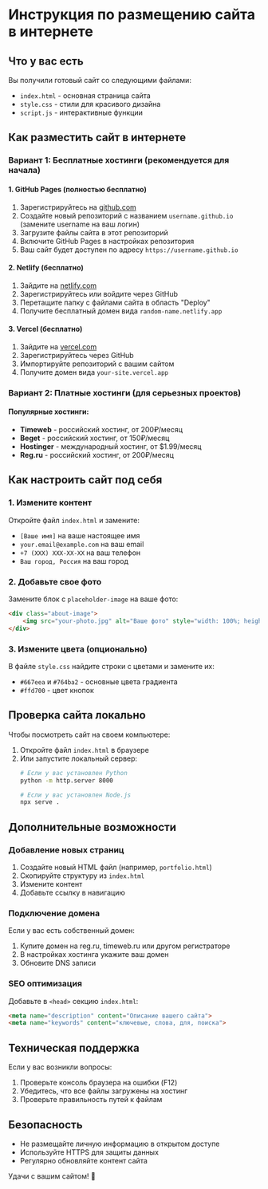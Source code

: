 # Инструкция по размещению сайта в интернете

## Что у вас есть
Вы получили готовый сайт со следующими файлами:
- `index.html` - основная страница сайта
- `style.css` - стили для красивого дизайна
- `script.js` - интерактивные функции

## Как разместить сайт в интернете

### Вариант 1: Бесплатные хостинги (рекомендуется для начала)

#### 1. GitHub Pages (полностью бесплатно)
1. Зарегистрируйтесь на [github.com](https://github.com)
2. Создайте новый репозиторий с названием `username.github.io` (замените username на ваш логин)
3. Загрузите файлы сайта в этот репозиторий
4. Включите GitHub Pages в настройках репозитория
5. Ваш сайт будет доступен по адресу `https://username.github.io`

#### 2. Netlify (бесплатно)
1. Зайдите на [netlify.com](https://netlify.com)
2. Зарегистрируйтесь или войдите через GitHub
3. Перетащите папку с файлами сайта в область "Deploy"
4. Получите бесплатный домен вида `random-name.netlify.app`

#### 3. Vercel (бесплатно)
1. Зайдите на [vercel.com](https://vercel.com)
2. Зарегистрируйтесь через GitHub
3. Импортируйте репозиторий с вашим сайтом
4. Получите домен вида `your-site.vercel.app`

### Вариант 2: Платные хостинги (для серьезных проектов)

#### Популярные хостинги:
- **Timeweb** - российский хостинг, от 200₽/месяц
- **Beget** - российский хостинг, от 150₽/месяц
- **Hostinger** - международный хостинг, от $1.99/месяц
- **Reg.ru** - российский хостинг, от 200₽/месяц

## Как настроить сайт под себя

### 1. Измените контент
Откройте файл `index.html` и замените:
- `[Ваше имя]` на ваше настоящее имя
- `your.email@example.com` на ваш email
- `+7 (XXX) XXX-XX-XX` на ваш телефон
- `Ваш город, Россия` на ваш город

### 2. Добавьте свое фото
Замените блок с `placeholder-image` на ваше фото:
```html
<div class="about-image">
    <img src="your-photo.jpg" alt="Ваше фото" style="width: 100%; height: 300px; object-fit: cover; border-radius: 15px;">
</div>
```

### 3. Измените цвета (опционально)
В файле `style.css` найдите строки с цветами и замените их:
- `#667eea` и `#764ba2` - основные цвета градиента
- `#ffd700` - цвет кнопок

## Проверка сайта локально

Чтобы посмотреть сайт на своем компьютере:
1. Откройте файл `index.html` в браузере
2. Или запустите локальный сервер:
   ```bash
   # Если у вас установлен Python
   python -m http.server 8000
   
   # Если у вас установлен Node.js
   npx serve .
   ```

## Дополнительные возможности

### Добавление новых страниц
1. Создайте новый HTML файл (например, `portfolio.html`)
2. Скопируйте структуру из `index.html`
3. Измените контент
4. Добавьте ссылку в навигацию

### Подключение домена
Если у вас есть собственный домен:
1. Купите домен на reg.ru, timeweb.ru или другом регистраторе
2. В настройках хостинга укажите ваш домен
3. Обновите DNS записи

### SEO оптимизация
Добавьте в `<head>` секцию `index.html`:
```html
<meta name="description" content="Описание вашего сайта">
<meta name="keywords" content="ключевые, слова, для, поиска">
```

## Техническая поддержка

Если у вас возникли вопросы:
1. Проверьте консоль браузера на ошибки (F12)
2. Убедитесь, что все файлы загружены на хостинг
3. Проверьте правильность путей к файлам

## Безопасность

- Не размещайте личную информацию в открытом доступе
- Используйте HTTPS для защиты данных
- Регулярно обновляйте контент сайта

Удачи с вашим сайтом! 🚀
